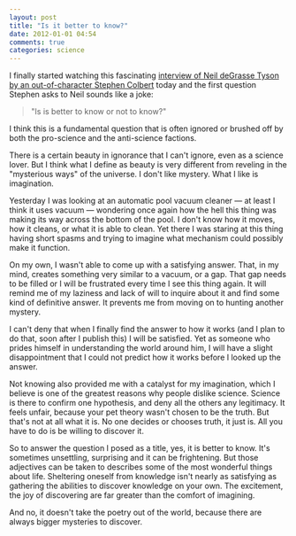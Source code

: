 ```yaml
---
layout: post
title: "Is it better to know?"
date: 2012-01-01 04:54
comments: true
categories: science
---
```


I finally started watching this fascinating [interview of Neil deGrasse Tyson by an out-of-character Stephen Colbert](http://www.youtube.com/watch?v=YXh9RQCvxmg) today and the first question Stephen asks to Neil sounds like a joke:

> "Is is better to know or not to know?"

I think this is a fundamental question that is often ignored or brushed off by both the pro-science and the anti-science factions.

There is a certain beauty in ignorance that I can't ignore, even as a science lover. But I think what I define as beauty is very different from reveling in the "mysterious ways" of the universe. I don't like mystery. What I like is imagination.

Yesterday I was looking at an automatic pool vacuum cleaner — at least I think it uses vacuum — wondering once again how the hell this thing was making its way across the bottom of the pool. I don't know how it moves, how it cleans, or what it is able to clean. Yet there I was staring at this thing having short spasms and trying to imagine what mechanism could possibly make it function.

On my own, I wasn't able to come up with a satisfying answer. That, in my mind, creates something very similar to a vacuum, or a gap. That gap needs to be filled or I will be frustrated every time I see this thing again. It will remind me of my laziness and lack of will to inquire about it and find some kind of definitive answer. It prevents me from moving on to hunting another mystery.

I can't deny that when I finally find the answer to how it works (and I plan to do that, soon after I publish this) I will be satisfied. Yet as someone who prides himself in understanding the world around him, I will have a slight disappointment that I could not predict how it works before I looked up the answer.

Not knowing also provided me with a catalyst for my imagination, which I believe is one of the greatest reasons why people dislike science. Science is there to confirm one hypothesis, and deny all the others any legitimacy. It feels unfair, because your pet theory wasn't chosen to be the truth. But that's not at all what it is. No one decides or chooses truth, it just is. All you have to do is be willing to discover it.

So to answer the question I posed as a title, yes, it is better to know. It's sometimes unsettling, surprising and it can be frightening. But those adjectives can be taken to describes some of the most wonderful things about life. Sheltering oneself from knowledge isn't nearly as satisfying as gathering the abilities to discover knowledge on your own. The excitement, the joy of discovering are far greater than the comfort of imagining.

And no, it doesn't take the poetry out of the world, because there are always bigger mysteries to discover.